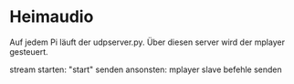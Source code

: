 # Heimaudio
Auf jedem Pi läuft der udpserver.py. Über diesen server wird der mplayer gesteuert.

stream starten: "start" senden
ansonsten: mplayer slave befehle senden


